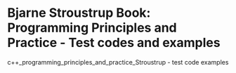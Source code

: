 # Bjarne Stroustrup Book: Programming Principles and Practice - Test codes and examples
c++_programming_principles_and_practice_Stroustrup - test code examples
